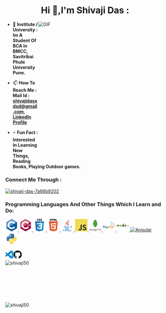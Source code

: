 <h1 align="center">Hi 👋,I'm Shivaji Das  :</h1>













 <img align = "right" alt = "GIF" src = "https://user-images.githubusercontent.com/82969117/121580705-ac2db780-ca4a-11eb-8190-a90b038a0087.gif" width="400" height="440" />

- 📄 **Institute / University : Im A Student Of BCA In BMCC, Savitribai Phule University Pune.**

- 📫 **How To Reach Me : Mail Id : shivajidassdsd@gmail.com, [LinkedIn Profile](https://www.linkedin.com/in/shivaji-das-7a66b9202/)**

- ⚡ **Fun Fact : Interested In Learning New Things, Reading Books, Playing Outdoor games.**

<h3 align="left">Connect Me Through : </h3>
<p align="left">
<a href="https://www.linkedin.com/in/shivaji-das-7a66b9202/" target="blank"><img align="center" src="https://raw.githubusercontent.com/rahuldkjain/github-profile-readme-generator/master/src/images/icons/Social/linked-in-alt.svg" alt="shivaji-das-7a66b9202" height="30" width="30" /></a>

</p>

<h3 align="left">Programming Languages And Other Things Which I Learn and Do: </h3>

<p align="left"> <a href="https://www.cprogramming.com/" target="_blank"> <img src="https://raw.githubusercontent.com/devicons/devicon/master/icons/c/c-original.svg" alt="c" width="40" height="40"/> </a> <a href="https://www.w3schools.com/cpp/" target="_blank"> <img src="https://raw.githubusercontent.com/devicons/devicon/master/icons/cplusplus/cplusplus-original.svg" alt="cplusplus" width="40" height="40"/> </a> <a href="https://www.w3schools.com/css/" target="_blank"> <img src="https://raw.githubusercontent.com/devicons/devicon/master/icons/css3/css3-original-wordmark.svg" alt="css3" width="40" height="40"/> </a> <a href="https://www.w3.org/html/" target="_blank"> <img src="https://raw.githubusercontent.com/devicons/devicon/master/icons/html5/html5-original-wordmark.svg" alt="html5" width="40" height="40"/> </a> <a href="https://www.java.com" target="_blank"> <img src="https://raw.githubusercontent.com/devicons/devicon/master/icons/java/java-original.svg" alt="java" width="40" height="40"/> </a> <a href="https://developer.mozilla.org/en-US/docs/Web/JavaScript" target="_blank"> <img src="https://raw.githubusercontent.com/devicons/devicon/master/icons/javascript/javascript-original.svg" alt="javascript" width="40" height="40"/> </a>  <a href="https://www.mongodb.com/" target="_blank"> <img src="https://raw.githubusercontent.com/devicons/devicon/master/icons/mongodb/mongodb-original-wordmark.svg" alt="mongodb" width="40" height="40"/> </a> <a href="https://www.mysql.com/" target="_blank"> <img src="https://raw.githubusercontent.com/devicons/devicon/master/icons/mysql/mysql-original-wordmark.svg" alt="mysql" width="40" height="40"/> </a> <a href="https://nodejs.org" target="_blank"> <img src="https://raw.githubusercontent.com/devicons/devicon/master/icons/nodejs/nodejs-original-wordmark.svg" alt="nodejs" width="40" height="40"/> </a>  </a> <a href="https://angular.io/" target="_blank"> <img src="https://user-images.githubusercontent.com/82969117/126209391-7e7cb58e-b104-4b68-b0cf-b3ef3913e9b7.png" alt="Angular" width="40" height="40"/> </a> </a> <a href="https://www.python.org" target="_blank"> <img src="https://raw.githubusercontent.com/devicons/devicon/master/icons/python/python-original.svg" alt="python" width="40" height="40"/> </a>  </p>
<img align="left" alt="Visual Studio Code" width="26px" src="https://raw.githubusercontent.com/github/explore/80688e429a7d4ef2fca1e82350fe8e3517d3494d/topics/visual-studio-code/visual-studio-code.png" />
<img align="left" alt="GitHub" width="26px" src="https://raw.githubusercontent.com/github/explore/78df643247d429f6cc873026c0622819ad797942/topics/github/github.png" />


<br><p><img align="left" src="https://github-readme-stats.vercel.app/api/top-langs?username=shivaji50&show_icons=true&locale=en&layout=compact" alt="shivaji50" /></p><br><br><br><br><br><br>
<br><p><img align="left" src="https://github-readme-streak-stats.herokuapp.com/?user=shivaji50&" alt="shivaji50" /></p><br>


